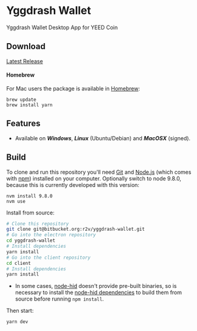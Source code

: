 # Yggdrash Wallet
Yggdrash Wallet Desktop App for YEED Coin

## Download
[Latest Release](https://github.com/yggdrash/yggdrash-wallet/releases/latest)


#### Homebrew
For Mac users the package is available in [Homebrew](https://brew.sh/):

```
brew update
brew install yarn
```

## Features
* Available on ***Windows***, ***Linux*** (Ubuntu/Debian) and ***MacOSX*** (signed).


## Build

To clone and run this repository you'll need [Git](https://git-scm.com) and [Node.js](https://nodejs.org/en/download/) (which comes with [npm](http://npmjs.com)) installed on your computer. Optionally switch to node 9.8.0, because this is currently developed with this version:
```
nvm install 9.8.0
nvm use
```

Install from source:
```bash
# Clone this repository
git clone git@bitbucket.org:r2v/yggdrash-wallet.git
# Go into the electron repository
cd yggdrash-wallet
# Install dependencies
yarn install
# Go into the client repository
cd client
# Install dependencies
yarn install
```

* In some cases, [node-hid](https://github.com/node-hid/node-hid) doesn't provide pre-built binaries, so is necessary to install the [node-hid dependencies](https://github.com/node-hid/node-hid#compiling-from-source) to build them from source before running `npm install`.

Then start:
```bash
yarn dev
```